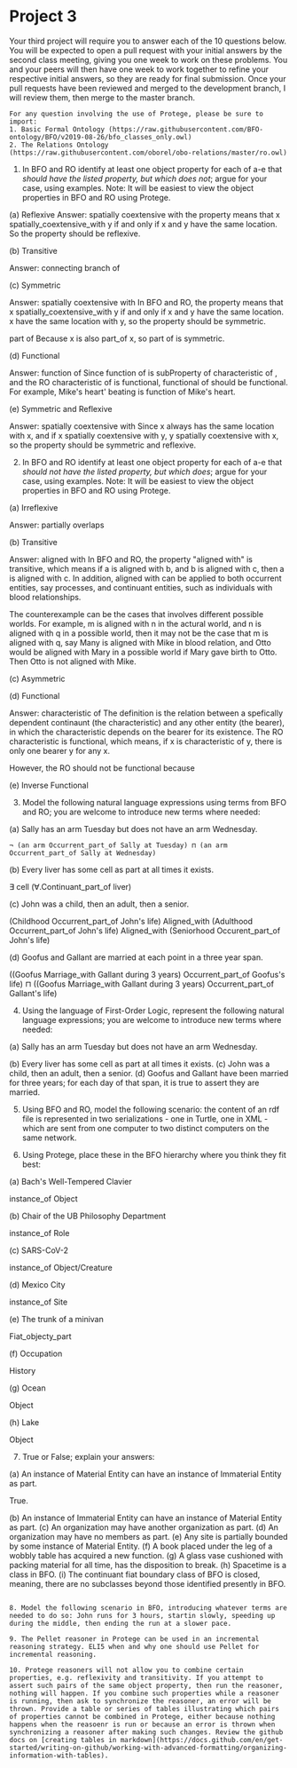 # Project 3

Your third project will require you to answer each of the 10 questions below.  You will be expected to open a pull request with your initial answers by the second class meeting, giving you one week to work on these problems. You and your peers will then have one week to work together to refine your respective initial answers, so they are ready for final submission. Once your pull requests have been reviewed and merged to the development branch, I will review them, then merge to the master branch. 

```
For any question involving the use of Protege, please be sure to import:
1. Basic Formal Ontology (https://raw.githubusercontent.com/BFO-ontology/BFO/v2019-08-26/bfo_classes_only.owl)
2. The Relations Ontology (https://raw.githubusercontent.com/oborel/obo-relations/master/ro.owl)
```

1. In BFO and RO identify at least one object property for each of a-e that _should have the listed property, but which does not_; argue for your case, using examples. Note: It will be easiest to view the object properties in BFO and RO using Protege.
  
  (a)  Reflexive
  Answer: spatially coextensive with
  the property means that x spatially_coextensive_with y if and only if x and y have the same location. So the property should be reflexive.
  
  
  (b)  Transitive 
  
  Answer: connecting branch of
  
  (c)  Symmetric
  
  Answer: spatially coextensive with
  In BFO and RO, the property means that x spatially_coextensive_with y if and only if x and y have the same location. x have the same location with y, so the property should be symmetric.
 
  part of
  Because x is also part_of x, so part of is symmetric. 
  
  
  (d)  Functional 
  
  Answer: function of
  Since function of is subProperty of characteristic of , and the RO characteristic of is functional, functional of should be functional. For example, Mike's heart' beating is function of Mike's heart. 
  
  (e)  Symmetric and Reflexive
  
  Answer: spatially coextensive with
  Since x always has the same location with x, and if x spatially coextensive with y, y spatially coextensive with x, so the property should be symmetric and reflexive.

2. In BFO and RO identify at least one object property for each of a-e that _should not have the listed property, but which does_; argue for your case, using examples. Note: It will be easiest to view the object properties in BFO and RO using Protege.

  (a)  Irreflexive
  
  Answer: partially overlaps
  
  (b)  Transitive 
  
  Answer: aligned with
  In BFO and RO, the property "aligned with" is transitive, which means if a is aligned with b, and b is aligned with c, then a is aligned with c. In addition, aligned with can be applied to both occurrent entities, say processes, and continuant entities, such as individuals with blood relationships.
  
  The counterexample can be the cases that involves different possible worlds. For example, m is aligned with n in the actural world, and n is aligned with q in a possible world, then it may not be the case that m is aligned with q, say Many is aligned with Mike in blood relation, and Otto would be aligned with Mary in a possible world if Mary gave birth to Otto. Then Otto is not aligned with Mike. 
  
  
  (c)  Asymmetric
  
  
  
  
  (d)  Functional
  
  Answer: characteristic of 
  The definition is the relation between a spefically dependent continaunt (the characteristic) and any other entity (the bearer), in which the characteristic depends on the bearer for its existence. The RO characteristic is functional, which means, if x is characteristic of y, there is only one bearer y for any x. 
  
  However, the RO should not be functional because 
   
  
  
  (e)  Inverse Functional
  

3. Model the following natural language expressions using terms from BFO and RO; you are welcome to introduce new terms where needed:  

  (a) Sally has an arm Tuesday but does not have an arm Wednesday. 
  
    ¬ (an arm Occurrent_part_of Sally at Tuesday) ⊓ (an arm Occurrent_part_of Sally at Wednesday)
  
  (b) Every liver has some cell as part at all times it exists.
  
  ∃ cell (∀.Continuant_part_of liver)
  
  (c) John was a child, then an adult, then a senior. 
  
  (Childhood Occurrent_part_of John's life) Aligned_with (Adulthood Occurrent_part_of John's life) Aligned_with (Seniorhood Occurent_part_of John's life)
  
  (d) Goofus and Gallant are married at each point in a three year span. 
  
  ((Goofus Marriage_with Gallant during 3 years) Occurrent_part_of Goofus's life) ⊓ ((Goofus Marriage_with Gallant during 3 years) Occurrent_part_of Gallant's life) 


4. Using the language of First-Order Logic, represent the following natural language expressions; you are welcome to introduce new terms where needed: 

  (a) Sally has an arm Tuesday but does not have an arm Wednesday. 
  
    
  
  (b) Every liver has some cell as part at all times it exists.
  (c) John was a child, then an adult, then a senior. 
  (d) Goofus and Gallant have been married for three years; for each day of that span, it is true to assert they are married. 


5. Using BFO and RO, model the following scenario: the content of an rdf file is represented in two serializations - one in Turtle, one in XML - which are sent from one computer to two distinct computers on the same network.   


6. Using Protege, place these in the BFO hierarchy where you think they fit best:

  (a) Bach's Well-Tempered Clavier
  
  instance_of Object
  
  (b) Chair of the UB Philosophy Department
  
  instance_of Role
  
  (c) SARS-CoV-2
  
  instance_of Object/Creature
  
  (d) Mexico City
  
  instance_of Site
  
  (e) The trunk of a minivan
  
  Fiat_objecty_part
  
  (f) Occupation
  
  History
  
  (g) Ocean
  
  Object
  
  (h) Lake
  
  Object

7. True or False; explain your answers:

  (a) An instance of Material Entity can have an instance of Immaterial Entity as part.
  
  True. 
  
  (b) An instance of Immaterial Entity can have an instance of Material Entity as part.
  (c) An organization may have another organization as part.
  (d) An organization may have no members as part. 
  (e) Any site is partially bounded by some instance of Material Entity.
  (f) A book placed under the leg of a wobbly table has acquired a new function. 
  (g) A glass vase cushioned with packing material for all time, has the disposition to break. 
  (h) Spacetime is a class in BFO.
  (i) The continuant fiat boundary class of BFO is closed, meaning, there are no subclasses beyond those identified presently in BFO. 
```

8. Model the following scenario in BFO, introducing whatever terms are needed to do so: John runs for 3 hours, startin slowly, speeding up during the middle, then ending the run at a slower pace.  

9. The Pellet reasoner in Protege can be used in an incremental reasoning strategy. ELI5 when and why one should use Pellet for incremental reasoning. 

10. Protege reasoners will not allow you to combine certain properties, e.g. reflexivity and transitivity. If you attempt to assert such pairs of the same object property, then run the reasoner, nothing will happen. If you combine such properties while a reasoner is running, then ask to synchronize the reasoner, an error will be thrown. Provide a table or series of tables illustrating which pairs of properties cannot be combined in Protege, either because nothing happens when the reasoenr is run or because an error is thrown when synchronizing a reasoner after making such changes. Review the github docs on [creating tables in markdown](https://docs.github.com/en/get-started/writing-on-github/working-with-advanced-formatting/organizing-information-with-tables).
